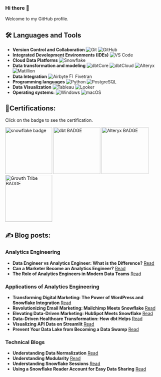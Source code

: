 ### Hi there 👋

Welcome to my GitHub profile.

## 🛠️ Languages and Tools

- **Version Control and Collaboration** ![Git](https://img.shields.io/badge/Git-F05032?logo=Git&logoColor=white&style=flat) ![GitHub](https://img.shields.io/badge/GitHub-181717?logo=GitHub&logoColor=white&style=flat)
- **Integrated Development Environments (IDEs)** ![VS Code](https://img.shields.io/badge/VS%20Code-007ACC?logo=Visual%20Studio%20Code&logoColor=white&style=flat)
- **Cloud Data Platforms** ![Snowflake](https://img.shields.io/badge/Snowflake-29B5E8?logo=Snowflake&logoColor=white&style=flat)
- **Data transformation and modeling** ![dbtCore](https://img.shields.io/badge/dbtCore-FF694B?logo=DBT&logoColor=white&style=flat) ![dbtCloud](https://img.shields.io/badge/dbtCloud-FF694B?logo=DBT&logoColor=white&style=flat) ![Alteryx](https://img.shields.io/badge/Alteryx-0078C0?logo=alteryx&logoColor=white&style=flat) ![Matillion](https://img.shields.io/badge/Matillion-19E57F?logo=Matillion&logoColor=white&style=flat)
- **Data Integration**
![Airbyte](https://img.shields.io/badge/Airbyte-615EFF?logo=Airbyte&logoColor=white&style=flat)  <a href="https://your-fivetran-link-here" target="_blank"><img src="https://cdn.icon-icons.com/icons2/2699/PNG/512/fivetran_logo_icon_170149.png" alt="Fivetran" width="15" height="15"></a> Fivetran
- **Programming languages** ![Python](https://img.shields.io/badge/python-3776AB?logo=Python&logoColor=white&style=flat) ![PostgreSQL](https://img.shields.io/badge/PostgreSQL-336791?logo=PostgreSQL&logoColor=white&style=flat)
- **Data Visualization** ![Tableau](https://img.shields.io/badge/Tableau-E97627?logo=Tableau&logoColor=white&style=flat) ![Looker](https://img.shields.io/badge/Looker-4285F4?logo=Looker&logoColor=white&style=flat)
- **Operating systems:** ![Windows](https://img.shields.io/badge/Windows-0078D6?logo=Windows&logoColor=white&style=flat) ![macOS](https://img.shields.io/badge/macOS-000000?logo=macOS&logoColor=white&style=flat)


## 📄Certifications:

Click on the badge to see the certification.

[<img alt="snowflake badge" width="150" src="https://miro.medium.com/v2/resize:fit:302/0*rSN2PYxEHCVi-_Es.png"/>](https://pdf.credential.net/9hopyggw_1698911053725.pdf) [<img alt="dbt BADGE" width="150" src="https://templates.images.credential.net/167892285199942014616515742341.png"/>](https://credentials.getdbt.com/84d416da-8341-4463-bf09-cbf8f8792aec#gs.3tise5) [<img alt="Alteryx BADGE" width="150" src="https://images.credly.com/size/340x340/images/14744318-8d6a-49c3-971d-6a4a0f524925/Certification_Designer_Core.png"/>](https://www.credly.com/badges/9328d8d9-cbaf-4a52-bdeb-1549e622d57a/public_url) [<img alt="Growth Tribe BADGE" width="150" src="https://api.sertifier.com/userdata/08d9f799-b40a-8cb0-1f3e-46a314b27fb2/2d6bbff5-1036-4218-b8e2-1530075e5e06.png"/>](https://certificates.growthtribe.io/en/verify/58415215742700)

## ✍️ Blog posts:

<!-- BLOG-POST-LIST:START -->
<!-- BLOG-POST-LIST:END -->

### Analytics Engineering
- **Data Engineer vs Analytics Engineer: What is the Difference?** [Read](https://nimbusintelligence.com/2023/09/data-engineer-vs-analytics-engineer-what-is-the-difference/)
- **Can a Marketer Become an Analytics Engineer?** [Read](https://nimbusintelligence.com/2023/09/can-a-marketer-become-an-analytics-engineer/)
- **The Role of Analytics Engineers in Modern Data Teams** [Read](https://nimbusintelligence.com/2023/11/the-role-of-analytics-engineers-in-modern-data-teams/)


### Applications of Analytics Engineering
- **Transforming Digital Marketing: The Power of WordPress and Snowflake Integration** [Read](https://nimbusintelligence.com/2023/12/transforming-digital-marketing-the-power-of-wordpress-and-snowflake-integration/)
- **Revolutionizing Email Marketing: Mailchimp Meets Snowflake** [Read](https://nimbusintelligence.com/2023/12/revolutionizing-email-marketing-mailchimp-meets-snowflake/)
- **Elevating Data-Driven Marketing: HubSpot Meets Snowflake** [Read](https://nimbusintelligence.com/2023/11/elevating-data-driven-marketing-hubspot-meets-snowflake/)
- **Data-Driven Healthcare Transformation: How dbt Helps** [Read](https://nimbusintelligence.com/2023/11/data-driven-healthcare-transformation-how-dbt-helps/)
- **Visualizing API Data on Streamlit** [Read](https://nimbusintelligence.com/2023/10/visualizing-api-data-on-streamlit/)
- **Prevent Your Data Lake from Becoming a Data Swamp** [Read](https://nimbusintelligence.com/2023/10/prevent-your-data-lake-from-becoming-a-data-swamp/)

### Technical Blogs
- **Understanding Data Normalization** [Read](https://nimbusintelligence.com/2023/09/understanding-data-normalization/)
- **Understanding Modularity** [Read](https://nimbusintelligence.com/2023/11/understanding-modularity/)
- **Understanding Snowflake Sessions** [Read](https://nimbusintelligence.com/2023/10/what-are-snowflake-sessions/)
- **Using a Snowflake Reader Account for Easy Data Sharing** [Read](https://nimbusintelligence.com/2023/10/using-a-snowflake-reader-account-for-easy-data-sharing/)
